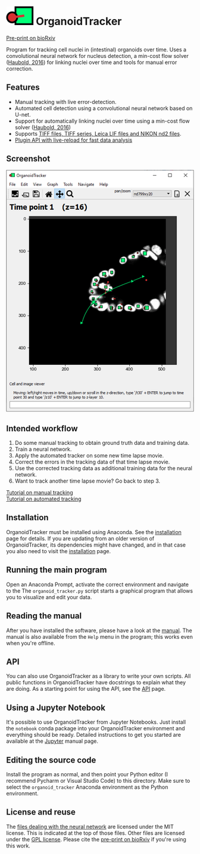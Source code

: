 ![Logo](manuals/images/logo.png) OrganoidTracker
================================================

[Pre-print on bioRxiv]

Program for tracking cell nuclei in (intestinal) organoids over time. Uses a convolutional neural network for nucleus detection, a min-cost flow solver ([Haubold, 2016]) for linking nuclei over time and tools for manual error correction.


Features
--------

* Manual tracking with live error-detection.
* Automated cell detection using a convolutional neural network based on U-net.
* Support for automatically linking nuclei over time using a min-cost flow solver ([Haubold, 2016])
* Supports [TIFF files, TIFF series, Leica LIF files and NIKON nd2 files](manuals/IMAGE_FORMATS.md).
* [Plugin API with live-reload for fast data analysis](manuals/PLUGIN_TUTORIAL.md)


Screenshot
----------

![Screenshot of the program](manuals/images/screenshot.png)


Intended workflow
-----------------
1. Do some manual tracking to obtain ground truth data and training data.
2. Train a neural network.
3. Apply the automated tracker on some new time lapse movie.
4. Correct the errors in the tracking data of that time lapse movie.
5. Use the corrected tracking data as additional training data for the neural network.
6. Want to track another time lapse movie? Go back to step 3.

[Tutorial on manual tracking](manuals/MANUAL_TRACKING)  
[Tutorial on automated tracking](manuals/AUTOMATIC_TRACKING)


Installation
------------
OrganoidTracker must be installed using Anaconda. See the [installation] page for details. If you are updating from an older version of OrganoidTracker, its dependencies might have changed, and in that case you also need to visit the [installation] page.


Running the main program
------------------------
Open an Anaconda Prompt, activate the correct environment and navigate to the 
The `organoid_tracker.py` script starts a graphical program that allows you to visualize and edit your data.


Reading the manual
------------------
After you have installed the software, please have a look at the [manual]. The manual is also available from the `Help` menu in the program; this works even when you're offline.


API
---
You can also use OrganoidTracker as a library to write your own scripts. All public functions in OrganoidTracker have docstrings to explain what they are doing. As a starting point for using the API, see the [API] page.

Using a Jupyter Notebook
----------------
It's possible to use OrganoidTracker from Jupyter Notebooks. Just install the `notebook` conda package into your OrganoidTracker environment and everything should be ready. Detailed instructions to get you started are available at the [Jupyter] manual page.


Editing the source code
-----------------------
Install the program as normal, and then point your Python editor (I recommend Pycharm or Visual Studio Code) to this directory. Make sure to select the `organoid_tracker` Anaconda environment as the Python environment.


License and reuse
-----------------
The [files dealing with the neural network](organoid_tracker/position_detection_cnn) are licensed under the MIT license. This is indicated at the top of those files. Other files are licensed under the [GPL license](LICENSE.txt). Please cite the [pre-print on bioRxiv] if you're using this work.


[API]: manuals/API.md
[installation]: manuals/INSTALLATION.md
[manual]: manuals/INDEX.md
[Jupyter]: manuals/JUPYTER_NOTEBOOK.md
[Pre-print on bioRxiv]: https://doi.org/10.1101/2020.03.18.996421
[Haubold, 2016]: https://doi.org/10.1007/978-3-319-46478-7_35
